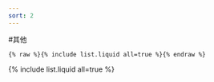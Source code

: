 ```yaml
---
sort: 2
---
```


#其他

```
{% raw %}{% include list.liquid all=true %}{% endraw %}
```

{% include list.liquid all=true %}
